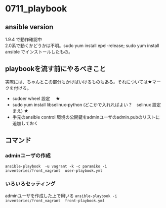 # 0711_playbook  

## ansible version  
1.9.4 で動作確認中　  
2.0系で動くかどうかは不明。sudo yum install epel-release; sudo yum install ansible でインストールしたもの。  

## playbookを流す前にやるべきこと  
実際には、ちゃんとこの部分もかけばいけるものもある。それについては★マークを付ける。
* sudoer  wheel 設定 　★
* sudo yum install libselinux-python   (どこかで入れればよい？　selinux 設定まえ) ★
* 手元のansible control 環境の公開鍵をadminユーザのadmin.pubのリストに追加しておく
## コマンド   
### adminユーザの作成
`ansible-playbook  -u vagrant -k -c paramiko -i inventories/front_vagrant  user-playbook.yml`  

### いろいろセッティング
adminユーザを作成した上で用いる
`ansible-playbook -i inventories/front_vagrant  front-playbook.yml`  
